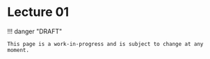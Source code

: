 # Lecture 01

!!! danger "DRAFT"

    This page is a work-in-progress and is subject to change at any moment.

